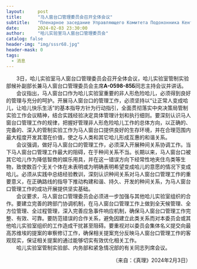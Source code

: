 ```yaml
---
layout:     post
title:      "马人窗台口管理委员会召开全体会议"
subtitle:   "Пленарное заседание Управляющего Комитета Подоконника Кентавра"
date:       2024-02-03 23:30:00
author:     "哈儿实验室马人窗台口管理委员会"
catalog: false
header-img: "img/sssr68.jpg"
header-mask: 0
tags:
  - 消息
---
```


&emsp;&emsp;3日，哈儿实验室马人窗台口管理委员会召开全体会议，哈儿实验室管制实验部候补副部长兼马人窗台口管理委员会主席**А-0598-85Б**同志主持会议并讲话。  
&emsp;&emsp;会议指出，马人窗台口作为哈儿实验室重要的非人形危险哈儿，必须得到良好的管理与充分的呵护。开展马人窗台口的管理工作，必须坚持以“让正常人变成哈儿，让哈儿快乐生活”的基本指导方针为行动指引，全面贯彻落实中央决策局管制实验工作会议精神，结合实践经验决定具体管理计划和执行细则。要深刻认识马人窗台口管理工作的规律，把握好管理非人形危险哈儿工作的总体方向，以正确的、完备的、深入的管制实验工作为马人窗台口提供良好的生存环境，并在合理范围内最大程度开发其潜在价值，使之与人类和其它哈儿形成互惠的和谐关系。  
&emsp;&emsp;会议强调，做好马人窗台口的管理工作，必须深入开展种间关系协调工作。当下马人窗台口管理工作最大的阻碍，在于种间关系不当。长期以来，马人窗台口被其它哈儿作为降低智商的娱乐用具，并在这一错误方向下经常性地夹住鸟类等生物，致使数百个无关个体在未表明或为明确表明希望变成哈儿的意愿的情况下变成哈儿。必须从实践中总结经验教训，深刻认识种间关系对马人窗台口管理工作的重要意义，在正确路线的指导下推动构建和谐、持久、开发的种间关系，为马人窗台口管理工作的成功开展提供坚实基础。  
&emsp;&emsp;会议要求，马人窗台口管理委员会必须进一步加强与其他哈儿实验室组织的合作。要建立完善的跨部门协调机制，在马人窗台口管理工作上做到全天候管理、全方位管理、全过程管理，深入完善应急事件响应机制，确保马人窗台口管理工作完整、有效、可靠。要防范错误的合作关系，避免因建立此类关系而对本委员会或其他哈儿实验室组织的工作造成干扰甚至阻碍。要重视对以委员会集体名义提交向最高苏维埃的提案的审察修订工作，确保相关提案充分反映马人窗台口管理工作的客观现实，保证相关提案的通过能够切实有效优化相关工作。  
&emsp;&emsp;哈儿实验室管制实验部、内务部和紧急情况部的有关同志列席会议。
<div style="text-align: right">（来自：《真理》2024年2月3日）</div>